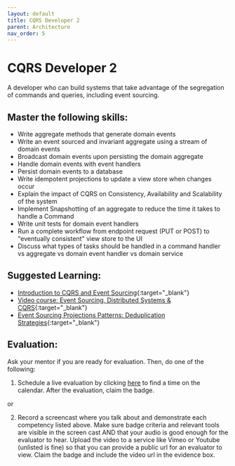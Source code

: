 ```yaml
---
layout: default
title: CQRS Developer 2
parent: Architecture
nav_order: 5
---
```

# CQRS Developer 2


A developer who can build systems that take advantage of the segregation of commands and queries, including event sourcing.

## Master the following skills:

- Write aggregate methods that generate domain events
- Write an event sourced and invariant aggregate using a stream of domain events
- Broadcast domain events upon persisting the domain aggregate
- Handle domain events with event handlers
- Persist domain events to a database
- Write idempotent projections to update a view store when changes occur
- Explain the impact of CQRS on Consistency, Availability and Scalability
  of the system
- Implement Snapshotting of an aggregate to reduce the time it takes
  to handle a Command
- Write unit tests for domain event handlers
- Run a complete workflow from endpoint request (PUT or POST) to "eventually consistent" view store to the UI
- Discuss what types of tasks should be handled in a command handler vs aggregate vs domain event handler vs domain service

## Suggested Learning:

- [Introduction to CQRS and Event Sourcing](https://eventsourcery.com/){:target="\_blank"}
- [Video course: Event Sourcing, Distributed Systems & CQRS](https://www.youtube.com/playlist?list=PLEV9ul4qfGOZ5gWIPMlFGMUpenSs1EvxZ){:target="\_blank"}
- [Event Sourcing Projections Patterns: Deduplication Strategies](https://domaincentric.net/blog/event-sourcing-projection-patterns-deduplication-strategies){:target="\_blank"}

## Evaluation:

Ask your mentor if you are ready for evaluation. Then, do one of the following:

1. Schedule a live evaluation by clicking [here](https://api.logro.io/widget/appointment/codex-evals/badge-level-9) to find a time on the calendar. After the evaluation, claim the badge.

or

2. Record a screencast where you talk about and demonstrate each competency listed above. Make sure badge criteria and relevant tools are visible in the screen cast AND that your audio is good enough for the evaluator to hear. Upload the video to a service like Vimeo or Youtube (unlisted is fine) so that you can provide a public url for an evaluator to view. Claim the badge and include the video url in the evidence box.
